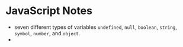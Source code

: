 # JavaScript Notes

* seven different types of variables `undefined`, `null`, `boolean`, `string`, `symbol`, `number`, and `object`.
* 
